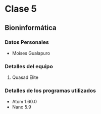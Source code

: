 # Clase 5
## Bioninformática
### Datos Personales

- Moises Gualapuro


### Detalles del equipo
1. Quasad Elite

### Detalles de los programas utilizados
- Atom 1.60.0
- Nano 5.9
